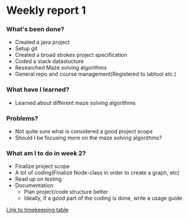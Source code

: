# Weekly report 1
### What's been done?
* Created a java project
* Setup git
* Created a broad strokes project specification
* Coded a stack datastucture
* Researched Maze solving algorithms
* General repo and course management(Registered to labtool etc.)

### What have I learned?
* Learned about different maze solving algorithms
### Problems?
* Not quite sure what is considered a good project scope
* Should I be focusing more on the maze solving algorithms?
### What am I to do in week 2?
* Finalize project scope
* A lot of coding(Finalize Node-class in order to create a graph, etc)
* Read up on testing
* Documentation:
    * Plan project/code structure better
    * Ideally, if a good part of the coding is done, write a usage guide
   
[Link to timekeeping table](../timekeeping.md)

